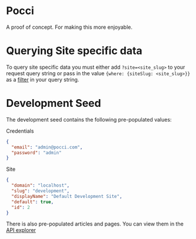 # Pocci
A proof of concept. For making this more enjoyable.

# Querying Site specific data

To query site specific data you must either add `?site=<site_slug>` to your request query string or pass in the
value `{where: {siteSlug: <site_slug>}}` as a [filter](https://docs.strongloop.com/display/public/LB/Where+filter) in your query string.

# Development Seed

The development seed contains the following pre-populated values:

Credentials
```json
{
  "email": "admin@pocci.com",
  "password": "admin"
}
```

Site
```json
{
  "domain": "localhost",
  "slug": "development",
  "displayName": "Default Development Site",
  "default": true,
  "id": 2
}
```

There is also pre-populated articles and pages. You can view them in the [API explorer](https://docs.strongloop.com/display/public/LB/Use+API+Explorer)
